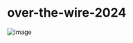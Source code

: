 # over-the-wire-2024

![image](https://github.com/user-attachments/assets/7b836bd4-e874-4e0f-b7ce-87308f77b9d6)
